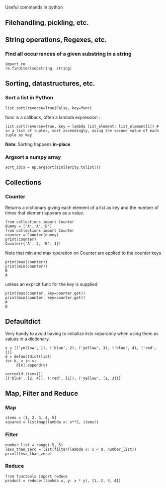  Useful commands in python

## Filehandling, pickling, etc.

## String operations, Regexes, etc.

### Find all occurrences of a given substring in a string
```
import re
re.finditer(substring, string)
```

## Sorting, datastructures, etc.

### Sort a list in Python
```
list.sort(reverse=True|False, key=func)
```
func is a callback, often a lambda expression :
```
list.sort(reverse=True, key = lambda list_element: list_element[1]) # in a list of tuples, sort ascendingly, using the second value of each tuple as key 
```
**Note**: Sorting happens **in-place**

### Argsort a numpy array
```
sort_idcs = np.argsort(similarity.tolist())
```

## Collections

### Counter
Returns a dictionary giving each element of a list as key and the number of times that element appears as a value.

```
from collections import Counter
dummy = ['A','A','B']
from collections import Counter
counter = Counter(dummy)
print(counter)
Counter({'A': 2, 'B': 1})
```

Note that min and max operation on Counter are applied to the counter keys

```
print(max(counter))
print(min(counter))
B
A
```

unless an explicit func for the key is supplied

```
print(max(counter, key=counter.get))
print(min(counter, key=counter.get))
A
B
```

## Defaultdict
Very handy to avoid having to initialize lists separately when using them as values in a dictionary.
```
s = [('yellow', 1), ('blue', 2), ('yellow', 3), ('blue', 4), ('red', 1)]
d = defaultdict(list)
for k, v in s:
     d[k].append(v)

sorted(d.items())
[('blue', [2, 4]), ('red', [1]), ('yellow', [1, 3])]
```

## Map, Filter and Reduce

### Map

```
items = [1, 2, 3, 4, 5]
squared = list(map(lambda x: x**2, items))
```

### Filter

```
number_list = range(-5, 5)
less_than_zero = list(filter(lambda x: x < 0, number_list))
print(less_than_zero)
```

### Reduce

```
from functools import reduce
product = reduce((lambda x, y: x * y), [1, 2, 3, 4])
```



